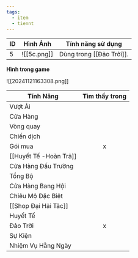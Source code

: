 ```yaml
---
tags:
  - item
  - tiennt
---
```


| ID  | Hình Ảnh    | Tính năng sử dụng        |
| --- | ----------- | ------------------------ |
| 5   | ![[5c.png]] | Dùng trong [[Đảo Trời]]. |

**Hình trong game**

![[20241121163308.png]]

| Tính Năng              | Tìm thấy trong |
| ---------------------- | :------------: |
| Vượt Ải                |                |
| Cửa Hàng               |                |
| Vòng quay              |                |
| Chiến dịch             |                |
| Gói mua                |       x        |
| [[Huyết Tế -Hoàn Trả]] |                |
| Cửa Hàng Đấu Trường    |                |
| Tổng Bộ                |                |
| Cửa Hàng Bang Hội      |                |
| Chiêu Mộ Đặc Biệt      |                |
| [[Shop Đại Hải Tăc]]   |                |
| Huyết Tế               |                |
| Đảo Trời               |       x        |
| Sự Kiện                |                |
| Nhiệm Vụ Hằng Ngày     |                |






